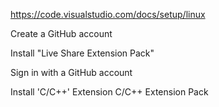 https://code.visualstudio.com/docs/setup/linux

Create a GitHub account

Install "Live Share Extension Pack"

Sign in with a GitHub account

Install 'C/C++' Extension
C/C++ Extension Pack
